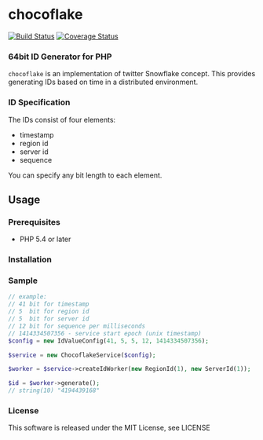 # chocoflake

[![Build Status](https://travis-ci.org/ada-u/chocoflake.svg?branch=master)](https://travis-ci.org/ada-u/chocoflake)
[![Coverage Status](https://img.shields.io/coveralls/ada-u/chocoflake.svg)](https://coveralls.io/r/ada-u/chocoflake?branch=master)

### 64bit ID Generator for PHP

`chocoflake` is an implementation of twitter Snowflake concept. This provides generating IDs based on time in a distributed environment.

### ID Specification

The IDs consist of four elements:

 - timestamp
 - region id
 - server id
 - sequence

You can specify any bit length to each element.

## Usage

### Prerequisites

 - PHP 5.4 or later

### Installation

### Sample

```php
// example:
// 41 bit for timestamp
// 5  bit for region id
// 5  bit for server id
// 12 bit for sequence per milliseconds
// 1414334507356 - service start epoch (unix timestamp)
$config = new IdValueConfig(41, 5, 5, 12, 1414334507356);

$service = new ChocoflakeService($config);

$worker = $service->createIdWorker(new RegionId(1), new ServerId(1));

$id = $worker->generate();
// string(10) "4194439168"
```

### License
This software is released under the MIT License, see LICENSE
